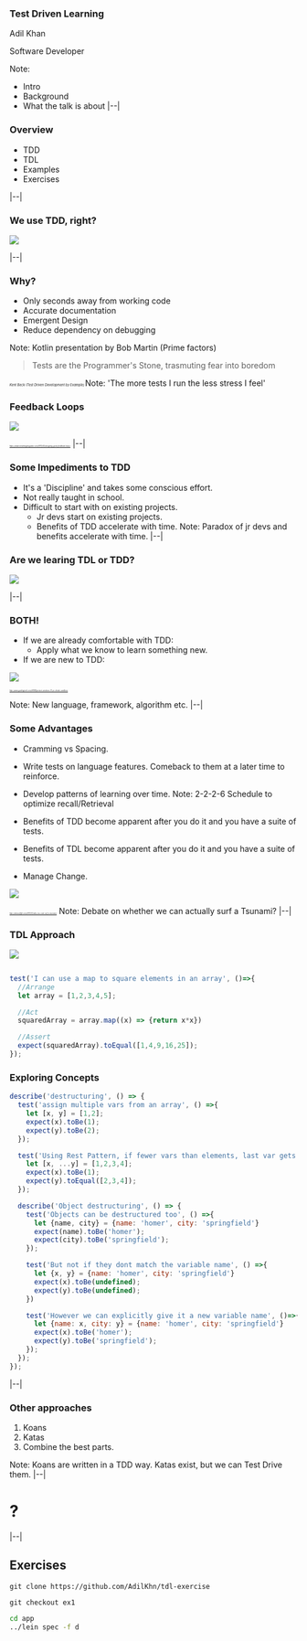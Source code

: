 ### Test Driven Learning

Adil Khan

Software Developer

Note: 
- Intro
- Background
- What the talk is about
|--|
### Overview
- TDD
- TDL
- Examples
- Exercises

|--|

### We use TDD, right?

![](./assets/images/gandalf.jpg)<!-- .element: class="stretch" -->

|--|
### Why?
- Only seconds away from working code <!-- .element: class="fragment" data-fragment-index="1" -->
- Accurate documentation <!-- .element: class="fragment" data-fragment-index="2" -->
- Emergent Design <!-- .element: class="fragment" data-fragment-index="3" -->
- Reduce dependency on debugging <!-- .element: class="fragment" data-fragment-index="4" -->

Note: Kotlin presentation by Bob Martin (Prime factors)


> Tests are the Programmer's Stone, trasmuting fear into boredom

<cite style="font-size: 40%"> *Kent Beck (Test Driven Development by Example)* </cite>
Note: 'The more tests I run the less stress I feel'


### Feedback Loops
![](./assets/images/fb-loop.png)

<cite style="font-size: 20%">https://www.smashingmagazine.com/2013/02/designing-great-feedback-loops/</cite>
|--|
### Some Impediments to TDD
- It's a 'Discipline' and takes some conscious effort.<!-- .element: class="fragment" data-fragment-index="0" -->
- Not really taught in school.<!-- .element: class="fragment" data-fragment-index="1" -->
- Difficult to start with on existing projects.<!-- .element: class="fragment" data-fragment-index="2" -->
  - Jr devs start on existing projects.<!-- .element: class="fragment" data-fragment-index="3" -->
  - Benefits of TDD accelerate with time.<!-- .element: class="fragment" data-fragment-index="4" -->
Note: Paradox of jr devs and benefits accelerate with time.
|--|
### Are we learing TDL or TDD?

![](./assets/images/confused.jpg)

|--|
### BOTH!
- If we are already comfortable with TDD:<!-- .element: class="fragment" data-fragment-index="1" -->
  - Apply what we know to learn something new.<!-- .element: class="fragment" data-fragment-index="2" -->
- If we are new to TDD: <!-- .element: class="fragment" data-fragment-index="3" -->

![](./assets/images/sandbox.png)<!-- .element: class="fragment" width="50%" height="50%"  data-fragment-index="4" -->

<cite class="fragment" data-fragment-index="4" style="font-size: 20%">http://www.guidingtech.com/56168/protect-windows-10-pc-shade-sandbox/</cite>

Note: New language, framework, algorithm etc.
|--|
### Some Advantages
- Cramming vs Spacing.<!-- .element: class="fragment" data-fragment-index="2" -->
- Write tests on language features. Comeback to them at a later time to reinforce.<!-- .element: class="fragment" data-fragment-index="3" -->
- Develop patterns of learning over time.<!-- .element: class="fragment" data-fragment-index="4" -->
Note: 2-2-2-6 Schedule to optimize recall/Retrieval


- Benefits of TDD become apparent after you do it and you have a suite of tests.
- Benefits of TDL become apparent after you do it and you have a suite of tests.
- Manage Change. <!-- .element: class="fragment" data-fragment-index="1" -->

![](./assets/images/tsunami-hazard.jpg)<!-- .element: class="fragment" width="30%" height="30%"  data-fragment-index="1" -->

<cite class="fragment" data-fragment-index="1" style="font-size: 20%">http://indosurflife.com/2013/12/why-you-cant-surf-a-tsunami/</cite>
Note: Debate on whether we can actually surf a Tsunami?
|--|
### TDL Approach

![](./assets/images/node-repl.png)<!-- .element: class="fragment" data-fragment-index="1" -->

```javascript

test('I can use a map to square elements in an array', ()=>{
  //Arrange
  let array = [1,2,3,4,5];

  //Act
  squaredArray = array.map((x) => {return x*x})

  //Assert
  expect(squaredArray).toEqual([1,4,9,16,25]);
});

```
<!-- .element: class="fragment" data-fragment-index="2" -->



### Exploring Concepts

```javascript
describe('destructuring', () => {
  test('assign multiple vars from an array', () =>{
    let [x, y] = [1,2];
    expect(x).toBe(1);
    expect(y).toBe(2);
  });

  test('Using Rest Pattern, if fewer vars than elements, last var gets rest', () =>{
    let [x, ...y] = [1,2,3,4];
    expect(x).toBe(1);
    expect(y).toEqual([2,3,4]);
  });

  describe('Object destructuring', () => {
    test('Objects can be destructured too', () =>{
      let {name, city} = {name: 'homer', city: 'springfield'}
      expect(name).toBe('homer');
      expect(city).toBe('springfield');
    });

    test('But not if they dont match the variable name', () =>{
      let {x, y} = {name: 'homer', city: 'springfield'}
      expect(x).toBe(undefined);
      expect(y).toBe(undefined);
    })

    test('However we can explicitly give it a new variable name', ()=>{
      let {name: x, city: y} = {name: 'homer', city: 'springfield'}
      expect(x).toBe('homer');
      expect(y).toBe('springfield');
    });
  });
});
``` 
<!-- .element: style="font-size: 32%" class="stretch" -->

|--|
### Other approaches
1. Koans
2. Katas
3. Combine the best parts.

Note: Koans are written in a TDD way. Katas exist, but we can Test Drive them.
|--|
# ? <!-- .element: style="font-size: 1500%" -->
|--|
## Exercises

```
git clone https://github.com/AdilKhn/tdl-exercise

```

```
git checkout ex1
```

```bash
cd app
../lein spec -f d
```
